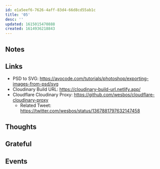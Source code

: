 ```yaml
---
id: e1a5eef6-7626-4aff-83d4-66d8cd55ab1c
title: '05'
desc: ''
updated: 1615015470888
created: 1614936218843
---
```


## Notes

## Links

- PSD to SVG:
  https://avocode.com/tutorials/photoshop/exporting-images-from-psd/svg
- Cloudinary Build URL: https://cloudinary-build-url.netlify.app/
- Cloudflare Cloudinary Proxy:
  https://github.com/wesbos/cloudflare-cloudinary-proxy
  - Related Tweet:
    https://twitter.com/wesbos/status/1367881797632147458

## Thoughts

## Grateful

## Events
